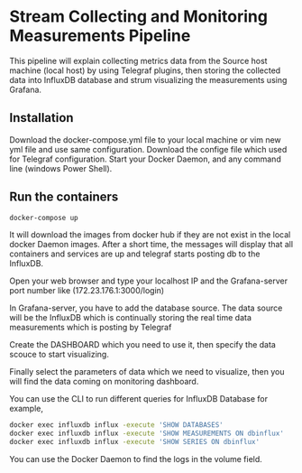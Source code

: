 # Stream Collecting and Monitoring Measurements Pipeline

This pipeline will explain collecting metrics data from the Source host machine (local host) by using Telegraf plugins, then storing the collected data into InfluxDB database and strum visualizing the measurements using Grafana.

## Installation

Download the docker-compose.yml file to your local machine or vim new yml file and use same configuration.
Download the confige file which used for Telegraf configuration.
Start your Docker Daemon, and any command line (windows Power Shell).

## Run the containers

```bash
docker-compose up
```

It will download the images from docker hub if they are not exist in the local docker Daemon images.
After a short time, the messages will display that all containers and services are up and telegraf starts posting db to the InfluxDB.

Open your web browser and type your localhost IP and the Grafana-server port number like (172.23.176.1:3000/login) 

In Grafana-server, you have to add the database source. The data source will be the InfluxDB which is continually storing the real time data measurements which is posting by Telegraf

Create the DASHBOARD which you need to use it, then specify the data scouce to start visualizing.

Finally select the parameters of data which we need to visualize, then you will find the data coming on monitoring dashboard.

You can use the CLI to run different queries for InfluxDB Database for example, 

```bash
docker exec influxdb influx -execute 'SHOW DATABASES' 
docker exec influxdb influx -execute 'SHOW MEASUREMENTS ON dbinflux'
docker exec influxdb influx -execute 'SHOW SERIES ON dbinflux'
```
You can use the Docker Daemon to find the logs in the volume field. 
